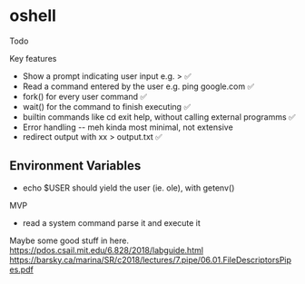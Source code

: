 # oshell
Todo

Key features

- Show a prompt indicating user input e.g. > ✅
- Read a command entered by the user e.g. ping google.com ✅
- fork() for every user command ✅
- wait() for the command to finish executing ✅
- builtin commands like cd exit help, without calling external programms ✅
- Error handling -- meh kinda most minimal, not extensive
- redirect output with xx > output.txt ✅

## Environment Variables
- echo $USER should yield the user (ie. ole), with getenv()


MVP
- read a system command parse it and execute it

Maybe some good stuff in here.  
https://pdos.csail.mit.edu/6.828/2018/labguide.html  
https://barsky.ca/marina/SR/c2018/lectures/7.pipe/06.01.FileDescriptorsPipes.pdf  
